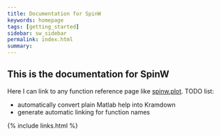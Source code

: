 ```yaml
---
title: Documentation for SpinW
keywords: homepage
tags: [getting_started]
sidebar: sw_sidebar
permalink: index.html
summary:
---
```


## This is the documentation for SpinW

Here I can link to any function reference page like [spinw.plot](spinw_plot).
TODO list:

- automatically convert plain Matlab help into Kramdown
- generate automatic linking for function names

{% include links.html %}
